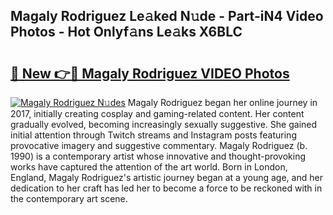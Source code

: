 ## Magaly Rodriguez Le𝚊ked N𝚞de - Part-iN4 Video Photos - Hot Onlyf𝚊ns Le𝚊ks X6BLC

# <h2><a href="http://ac29235.deff.icu/?id=Magaly+Rodriguez">🔗 New 👉🔴 Magaly Rodriguez VIDEO Photos</a></h2>

[![Magaly Rodriguez N𝚞des](https://i.imgur.com/rIISA9y.gif)](http://ac29235.deff.icu/?id=Magaly+Rodriguez)
Magaly Rodriguez began her online journey in 2017, initially creating cosplay and gaming-related content. Her content gradually evolved, becoming increasingly sexually suggestive. She gained initial attention through Twitch streams and Instagram posts featuring provocative imagery and suggestive commentary. Magaly Rodriguez (b. 1990) is a contemporary artist whose innovative and thought-provoking works have captured the attention of the art world. Born in London, England, Magaly Rodriguez's artistic journey began at a young age, and her dedication to her craft has led her to become a force to be reckoned with in the contemporary art scene.
